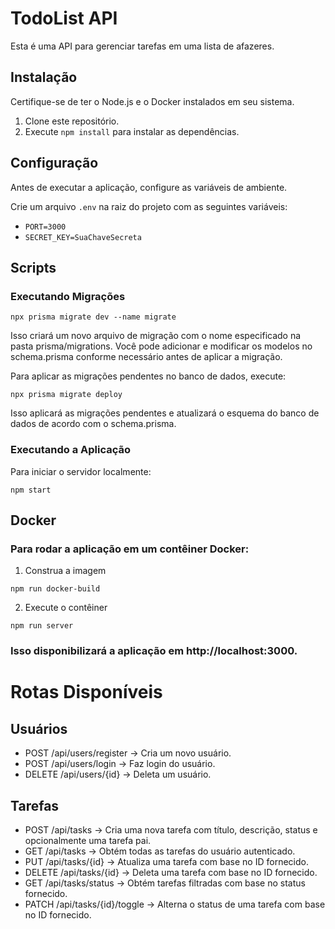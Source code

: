 # TodoList API

Esta é uma API para gerenciar tarefas em uma lista de afazeres.

## Instalação

Certifique-se de ter o Node.js e o Docker instalados em seu sistema.

1. Clone este repositório.
2. Execute `npm install` para instalar as dependências.

## Configuração

Antes de executar a aplicação, configure as variáveis de ambiente.

Crie um arquivo `.env` na raiz do projeto com as seguintes variáveis:

- `PORT=3000`
- `SECRET_KEY=SuaChaveSecreta`

## Scripts

### Executando Migrações

`npx prisma migrate dev --name migrate`

Isso criará um novo arquivo de migração com o nome especificado na pasta prisma/migrations. Você pode adicionar e modificar os modelos no schema.prisma conforme necessário antes de aplicar a migração.

Para aplicar as migrações pendentes no banco de dados, execute:

`npx prisma migrate deploy`

Isso aplicará as migrações pendentes e atualizará o esquema do banco de dados de acordo com o schema.prisma.



### Executando a Aplicação

Para iniciar o servidor localmente:

`npm start`


## Docker

### Para rodar a aplicação em um contêiner Docker:

1. Construa a imagem

`npm run docker-build`

2. Execute o contêiner

`npm run server`


### Isso disponibilizará a aplicação em http://localhost:3000.


# Rotas Disponíveis

## Usuários
- POST /api/users/register -> Cria um novo usuário.
- POST /api/users/login -> Faz login do usuário.
- DELETE /api/users/{id} -> Deleta um usuário.

## Tarefas
- POST /api/tasks -> Cria uma nova tarefa com título, descrição, status e opcionalmente uma tarefa pai.
- GET /api/tasks -> Obtém todas as tarefas do usuário autenticado.
- PUT /api/tasks/{id} -> Atualiza uma tarefa com base no ID fornecido.
- DELETE /api/tasks/{id} -> Deleta uma tarefa com base no ID fornecido.
- GET /api/tasks/status -> Obtém tarefas filtradas com base no status fornecido.
- PATCH /api/tasks/{id}/toggle -> Alterna o status de uma tarefa com base no ID fornecido.